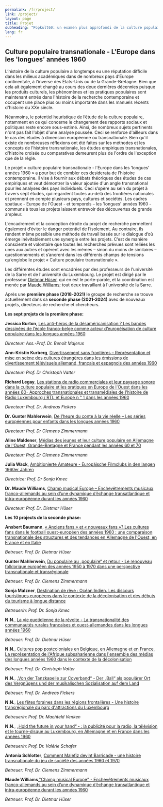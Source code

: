 ```yaml
---
permalink: /fr/project/
link: /project/
layout: page
title: Projet
subheading: "Popkult60: un examen plus approfondi de la culture populaire des longues années 1960"
lang: fr
---
```


## Culture populaire transnationale - L'Europe dans les 'longues' années 1960

<!-- more -->
L’histoire de la culture populaire a longtemps eu une réputation difficile dans les milieux académiques dans de nombreux pays d’Europe continentale, à l'inverse des États-Unis ou de la Grande-Bretagne. Bien que cela ait également changé au cours des deux dernières décennies puisque les produits culturels, les phénomènes et les pratiques populaires sont maintenant entrés dans l'histoire de la recherche contemporaine et occupent une place plus ou moins importante dans les manuels récents d'histoire du XXe siècle.

Néanmoins, le potentiel heuristique de l’étude de la culture populaire, notamment en ce qui concerne le changement des rapports sociaux et politiques reste encore sous-estimé. Ainsi, de nombreux sujets pertinents n'ont pas fait l'objet d'une analyse poussée. Ceci se renforce d'ailleurs dans le cas des études à dimension européenne ou transnationale. Bien qu'il existe de nombreuses réflexions ont été faites sur les méthodes et les concepts de l'histoire transnationale, les études empiriques transnationales, d'histoire croisée ou comparatives demeurent plus de l'ordre de l'exception que de la règle.

Le projet « culture populaire transnationale - l'Europe dans les 'longues' années 1960 » a pour but de combler ces desiderata de l’histoire contemporaine. Il vise à fournir aux débats théoriques  des études de cas empiriques et veut démontrer la valeur ajoutée d'un angle transnational pour les analyses des pays individuels. Ceci s’opère au sein du projet à travers sept études, qui regardent toutes au-delà des frontières nationales et prennent en compte plusieurs pays, cultures et sociétés. Les cadres spatiaux - Europe de l'Ouest - et temporels – les 'longues' années 1960 - communs à tous les projets laissent entrevoir des découvertes de grande ampleur.

L’encadrement et la conception étroite du projet de recherche permettent également d’éviter le danger potentiel de l’isolement. Au contraire, ils rendent même possible une méthode de travail basée sur le dialogue d’où émerge inévitablement une synergie entre les projets. C’est de manière consciente et volontaire que toutes les recherches prévues sont reliées les unes aux autres et opèrent avec les mêmes – sinon du moins de similaires – questionnements et s’ancrent dans les différents champs de tensions qu’englobe le projet « Culture populaire transnationale ».

Les différentes études sont encadrées par des professeurs de l'université de la Sarre et de l'université du Luxembourg. Le projet est dirigé par le professeur [Dietmar Hüser](https://popkult60.eu/people/), qui en est le porte-parole, et la coordination est menée par [Maude Williams](https://popkult60.eu/people/); tout deux travaillant à l'université de la Sarre.  


Après une **première phase (2018-2021)** le groupe de recherche se trouve actuellement dans sa **seconde phase (2021-2024)** avec de nouveaux projets, directeurs de recherche et chercheurs.



**Les sept projets de la première phase:**


**Jessica Burton**, [Les anti-héros de la désaméricanisation ? Les bandes dessinées de l’école franco-belge comme acteur d’européisation de culture populaire dans les longues années 1960](../assets/pdf/burton-fr.pdf)


*Directeur: Ass.-Prof. Dr. Benoît Majerus*



**Ann-Kristin Kurberg**, [Divertissement sans frontières – Représentation et mise en scène des cultures étrangères dans les émissions de divertissement télévisuels allemand, français et espagnols des années 1960](../assets/pdf/kurberg-fr.pdf)


*Directeur: Prof. Dr Christoph Vatter*




**Richard Legay**, [Les stations de radio commerciales et leur paysage sonore dans la culture populaire et les pratiques en Europe de l'Ouest dans les années 60- Approches transnationales et transmédiales de l'histoire de Radio Luxembourg / RTL et Europe n ° 1 dans les années 1960](../assets/pdf/legay-fr.pdf)


*Directeur: Prof. Dr. Andreas Fickers*




**Dr. Gunter Mahlerwein**, [De l’heure du conte à la vie réelle – Les séries européennes pour enfants dans les longues années 1960](../assets/pdf/mahlerwein-fr.pdf)



*Directeur: Prof. Dr Clemens Zimmermann*




**Aline Maldener**, [Médias des jeunes et leur culture populaire en Allemagne de l'Ouest, Grande-Bretagne et France pendant les années 60 et 70](../assets/pdf/maldener-fr.pdf)



*Directeur: Prof. Dr Clemens Zimmermann*




**Julia Wack**, [Ambitionierte Amateure - Europäische Filmclubs in den langen 1960er Jahren](../assets/pdf/wack-fr.pdf)


*Directrice: Prof. Dr Sonja Kmec*



**Dr. Maude Williams**, [Champ musical Europe – Enchevêtrements musicaux franco-allemands au sein d’une dynamique d’échange transatlantique et intra-européenne durant les années 1960](../assets/pdf/williams-2-fr.pdf)


*Directeur: Prof. Dr. Dietmar Hüser*




**Les 10 projects de la seconde phase:**



**Ansbert Baumann**, [« Anciens fans » et « nouveaux fans »? Les cultures fans dans le football ouest-européen des années 1960 : une comparaison transnationale des structures et des tendances en Allemagne de l'Ouest, en France et en Italie](../assets/pdf/baumann-fr.pdf)


*Betreuer: Prof. Dr. Dietmar Hüser*



**Gunter Mahlerwein**, [Du populaire au „populaire“ et retour - Le renouveau folklorique européen des années 1950 à 1970 dans une perspective transnationale et transrégionale](../assets/pdf/mahlerwein-2-fr.pdf)


*Betreuer: Prof. Dr. Clemens Zimmermann*



**Sonja Malzner**, [Destination de rêve : Océan Indien. Les discours touristiques européens dans le contexte de la décolonisation et des débuts du tourisme à longue distance](../assets/pdf/malzner-fr.pdf)

*Betreuerin: Prof. Dr. Sonja Kmec*



**N.N.**, [La vie quotidienne de la révolte - La transnationalité des communautés rurales françaises et ouest-allemandes dans les longues années 1960](../assets/pdf/nnh-fr.pdf)


*Betreuer: Prof. Dr. Dietmar Hüser*



**N.N.**, [Cultures pop postcoloniales en Belgique, en Allemagne et en France. La représentation de l'Afrique subsaharienne dans l'ensemble des médias des longues années 1960 dans le contexte de la décolonisation](../assets/pdf/nnv-fr.pdf)


*Betreuer: Prof. Dr. Christoph Vatter*



**N.N.**, [„Von der Tanzkapelle zur Coverband“ - Der „Ball“ als populärer Ort des Vergnügens und der musikalischen Sozialisation auf dem Land](../assets/pdf/nnf-fr.pdf)


*Betreuer: Prof. Dr. Andreas Fickers*

**N.N.**, [Les fêtes foraines dans les régions frontalières - Une histoire transrégionale du parc d'attractions du Luxembourg](../assets/pdf/nnve-fr.pdf)


*Betreuerin: Prof. Dr. Machteld Venken*



**N.N.**, [„Hold the future in your hand“ - : la publicité pour la radio, la télévision et le tourne-disque au Luxembourg, en Allemagne et en France dans les années 1960](../assets/pdf/nns-fr.pdf)


*Betreuerin: Prof. Dr. Valérie Schafer*



**Antonia Schlotter**, [Comment Malefiz devint Barricade - une histoire transnationale du jeu de société des années 1960 et 1970](../assets/pdf/schlotter-fr.pdf)


*Betreuer: Prof. Dr. Clemens Zimmermann*



**Maude Williams**,["Champ musical Europe" - Enchevêtrements musicaux franco-allemands au sein d’une dynamique d’échange transatlantique et intra-européenne durant les années 1960](../assets/pdf/williams-2-fr.pdf)


*Betreuer: Prof. Dr. Dietmar Hüser*
